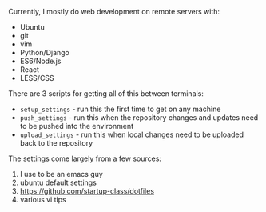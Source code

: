 Currently, I mostly do web development on remote servers with:

* Ubuntu
* git
* vim
* Python/Django
* ES6/Node.js
* React
* LESS/CSS

There are 3 scripts for getting all of this between terminals:

* `setup_settings` - run this the first time to get on any machine
* `push_settings` - run this when the repository changes and updates need to be pushed into the environment
* `upload_settings` - run this when local changes need to be uploaded back to the repository

The settings come largely from a few sources:

1. I use to be an emacs guy
2. ubuntu default settings
3. https://github.com/startup-class/dotfiles
4. various vi tips
